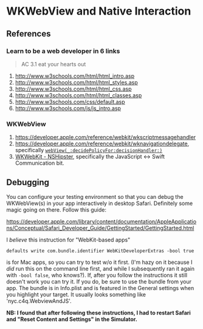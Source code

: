 # WKWebView and Native Interaction

## References

### Learn to be a web developer in 6 links

> AC 3.1 eat your hearts out

1. http://www.w3schools.com/html/html_intro.asp
1. http://www.w3schools.com/html/html_styles.asp
1. http://www.w3schools.com/html/html_css.asp
1. http://www.w3schools.com/html/html_classes.asp
1. http://www.w3schools.com/css/default.asp
1. http://www.w3schools.com/js/js_intro.asp

### WKWebView

1. https://developer.apple.com/reference/webkit/wkscriptmessagehandler
1. https://developer.apple.com/reference/webkit/wknavigationdelegate, specifically [```webView(_:decidePolicyFor:decisionHandler:)```](https://developer.apple.com/reference/webkit/wknavigationdelegate/1455641-webview)
1. [WKWebKit - NSHipster](http://nshipster.com/wkwebkit/), specifically the JavaScript ↔︎ Swift Communication bit.

## Debugging

You can configure your testing environment so that you can debug the WKWebView(s) in your app
interactively in desktop Safari. Definitely some magic going on there. Follow this guide:

https://developer.apple.com/library/content/documentation/AppleApplications/Conceptual/Safari_Developer_Guide/GettingStarted/GettingStarted.html

I _believe_ this instruction for "WebKit-based apps"

```
defaults write com.bundle.identifier WebKitDeveloperExtras -bool true
```

is for Mac apps, so you can try to test w/o it first. (I'm hazy on it because I *did* run this on the command line
first, and while I subsequently ran it again with ```-bool false```, who knows?). If, after you follow the instructions
it still doesn't work you can try it. If you do, be sure to use the bundle from your app. The bundle is in Info.plist
and is featured in the General settings when you highlight your target. It usually looks something like 'nyc.c4q.WebviewAndJS'. 

**NB: I found that after following these instructions, I had to restart Safari and "Reset Content and Settings" in 
the Simulator.**

